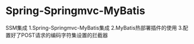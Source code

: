 # Spring-Springmvc-MyBatis
SSM集成
1.Spring-Springmvc-MyBatis集成
2.MyBatis热部署插件的使用
3.配置好了POST请求的编码字符集设置的拦截器
